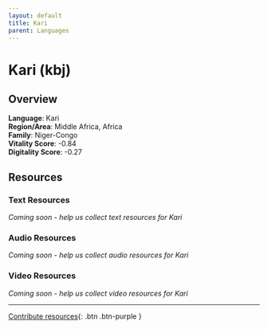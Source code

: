 ```yaml
---
layout: default
title: Kari
parent: Languages
---
```


# Kari (kbj)

## Overview

**Language**: Kari  
**Region/Area**: Middle Africa, Africa  
**Family**: Niger-Congo  
**Vitality Score**: -0.84  
**Digitality Score**: -0.27  

## Resources

### Text Resources
*Coming soon - help us collect text resources for Kari*

### Audio Resources
*Coming soon - help us collect audio resources for Kari*

### Video Resources
*Coming soon - help us collect video resources for Kari*

---

[Contribute resources](https://fairtrain.github.io/){: .btn .btn-purple }
